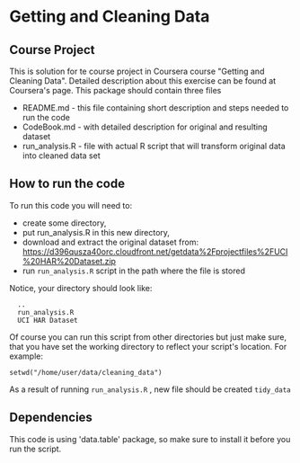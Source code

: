 # Getting and Cleaning Data

## Course Project

This is solution for te course project in Coursera course "Getting and Cleaning Data".
Detailed description about this exercise can be found at Coursera's page. This package 
should contain three files

 * README.md - this file containing short description and steps needed to run the code
 * CodeBook.md - with detailed description for original and resulting dataset
 * run_analysis.R - file with actual R script that will transform original data into cleaned data set

## How to run the code

To run this code you will need to:
 * create some directory,
 * put run_analysis.R in this new directory,
 * download and extract the original dataset from: https://d396qusza40orc.cloudfront.net/getdata%2Fprojectfiles%2FUCI%20HAR%20Dataset.zip
 * run ```run_analysis.R``` script in the path where the file is stored
 
Notice, your directory should look like:

```
  ..
  run_analysis.R
  UCI HAR Dataset
```

Of course you can run this script from other directories but just make sure, that 
you have set the working directory to reflect your script's location. For example:

```
setwd("/home/user/data/cleaning_data")
```

As a result of running ```run_analysis.R``` , new file should be created ```tidy_data``` 
 
## Dependencies
This code is using 'data.table' package, so make sure to install it before you run the script.
